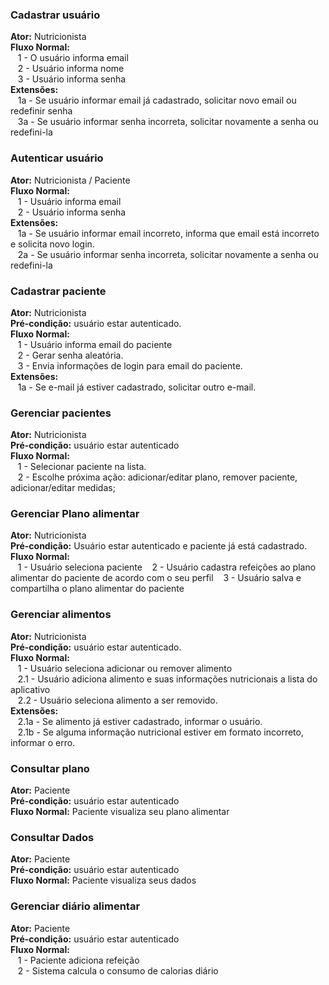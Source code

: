 ### Cadastrar usuário  
**Ator:** Nutricionista  
**Fluxo Normal:**  
&nbsp;&nbsp;&nbsp;1 - O usuário informa email  
&nbsp;&nbsp;&nbsp;2 - Usuário informa nome  
&nbsp;&nbsp;&nbsp;3 - Usuário informa senha  
**Extensões:**  
&nbsp;&nbsp;&nbsp;1a - Se usuário informar email já cadastrado, solicitar novo email ou redefinir senha  
&nbsp;&nbsp;&nbsp;3a - Se usuário informar senha incorreta, solicitar novamente a senha ou redefini-la  

### Autenticar usuário 
**Ator:** Nutricionista / Paciente  
**Fluxo Normal:**  
&nbsp;&nbsp;&nbsp;1 - Usuário informa email  
&nbsp;&nbsp;&nbsp;2 - Usuário informa senha  
**Extensões:**  
&nbsp;&nbsp;&nbsp;1a - Se usuário informar email incorreto, informa que email está incorreto e solicita novo login.   
&nbsp;&nbsp;&nbsp;2a - Se usuário informar senha incorreta, solicitar novamente a senha ou redefini-la  

### Cadastrar paciente  
**Ator:** Nutricionista  
**Pré-condição:** usuário estar autenticado.  
**Fluxo Normal:**  
&nbsp;&nbsp;&nbsp;1 - Usuário informa email do paciente  
&nbsp;&nbsp;&nbsp;2 - Gerar senha aleatória.  
&nbsp;&nbsp;&nbsp;3 - Envia informações de login para email do paciente.  
**Extensões:**  
&nbsp;&nbsp;&nbsp;1a - Se e-mail já estiver cadastrado, solicitar outro e-mail.  

### Gerenciar pacientes  
**Ator:** Nutricionista  
**Pré-condição:** usuário estar autenticado  
**Fluxo Normal:**  
&nbsp;&nbsp;&nbsp;1 - Selecionar paciente na lista.  
&nbsp;&nbsp;&nbsp;2 - Escolhe próxima ação: adicionar/editar plano, remover paciente, adicionar/editar medidas;  

### Gerenciar Plano alimentar  
**Ator:** Nutricionista  
**Pré-condição:** Usuário estar autenticado e paciente já está cadastrado.  
**Fluxo Normal:**  
&nbsp;&nbsp;&nbsp;1 - Usuário seleciona paciente
&nbsp;&nbsp;&nbsp;2 - Usuário cadastra refeições ao plano alimentar do paciente de acordo com o seu perfil
&nbsp;&nbsp;&nbsp;3 - Usuário salva e compartilha o plano alimentar do paciente

### Gerenciar alimentos  
**Ator:** Nutricionista  
**Pré-condição:** usuário estar autenticado.  
**Fluxo Normal:**  
&nbsp;&nbsp;&nbsp;1 - Usuário seleciona adicionar ou remover alimento  
&nbsp;&nbsp;&nbsp;2.1 - Usuário adiciona alimento e suas informações nutricionais a lista do aplicativo  
&nbsp;&nbsp;&nbsp;2.2 - Usuário seleciona alimento a ser removido.  
**Extensões:**  
&nbsp;&nbsp;&nbsp;2.1a - Se alimento já estiver cadastrado, informar o usuário.  
&nbsp;&nbsp;&nbsp;2.1b - Se alguma informação nutricional estiver em formato incorreto, informar o erro.  

### Consultar plano  
**Ator:** Paciente  
**Pré-condição:** usuário estar autenticado  
**Fluxo Normal:** Paciente visualiza seu plano alimentar  

### Consultar Dados  
**Ator:** Paciente  
**Pré-condição:** usuário estar autenticado  
**Fluxo Normal:** Paciente visualiza seus dados

### Gerenciar diário alimentar  
**Ator:** Paciente  
**Pré-condição:** usuário estar autenticado  
**Fluxo Normal:**  
&nbsp;&nbsp;&nbsp;1 - Paciente adiciona refeição  
&nbsp;&nbsp;&nbsp;2 - Sistema calcula o consumo de calorias diário
